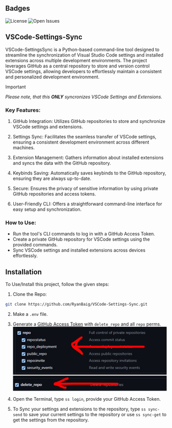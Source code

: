 ## Badges

![License](https://badgers.space/github/license/RyanBaig/VSCode-Settings-Sync/) ![Open Issues](https://badgers.space/github/open-issues/RyanBaig/VSCode-Settings-Sync)

## VSCode-Settings-Sync

VSCode-SettingsSync is a Python-based command-line tool designed to streamline the synchronization of Visual Studio Code settings and installed extensions across multiple development environments. The project leverages GitHub as a central repository to store and version control VSCode settings, allowing developers to effortlessly maintain a consistent and personalized development environment.

> [!IMPORTANT]
 _Please note, that this **ONLY** syncronizes VSCode Settings and Extensions._

### Key Features:

1. GitHub Integration: Utilizes GitHub repositories to store and synchronize VSCode settings and extensions.

2. Settings Sync: Facilitates the seamless transfer of VSCode settings, ensuring a consistent development environment across different machines.

3. Extension Management: Gathers information about installed extensions and syncs the data with the GitHub repository.

4. Keybinds Saving: Automatically saves keybinds to the GitHub repository, ensuring they are always up-to-date.
5. Secure: Ensures the privacy of sensitive information by using private GitHub repositories and access tokens.

6. User-Friendly CLI: Offers a straightforward command-line interface for easy setup and synchronization.

### How to Use:

- Run the tool's CLI commands to log in with a GitHub Access Token.
- Create a private GitHub repository for VSCode settings using the provided commands.
- Sync VSCode settings and installed extensions across devices effortlessly.

## Installation

To Use/Install this project, follow the given steps:

1. Clone the Repo:

```bash
git clone https://github.com/RyanBaig/VSCode-Settings-Sync.git
```

2. Make a `.env` file.

3. Generate a [GitHub Access Token](https://github.com/settings/tokens) with `delete_repo` and all `repo` perms.
![Token Perms IMG 1](./screenshots/token-perms1.JPG)
![Token Perms IMG 2](./screenshots/token-perms2.JPG)

4. Open the Terminal, type `ss login`, provide your GitHub Access Token.

5. To Sync your settings and extensions to the repository, type `ss sync-send` to save your current settings to the repository or use `ss sync-get` to get the settings from the repository.
